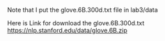 Note that I put the glove.6B.300d.txt file in lab3/data

Here is Link for download the glove.6B.300d.txt
https://nlp.stanford.edu/data/glove.6B.zip
